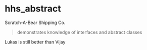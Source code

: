 # hhs_abstract
Scratch-A-Bear Shipping Co.
>demonstrates knowledge of interfaces and abstract classes

Lukas is still better than Vijay
